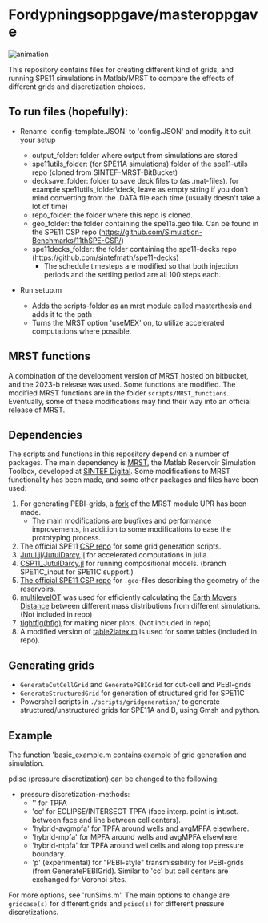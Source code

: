 # Fordypningsoppgave/masteroppgave
![animation](Media/BsimPEBI.gif)

This repository contains files for creating different kind of grids, and running SPE11 simulations in Matlab/MRST to compare the effects of different grids and discretization choices.

## To run files (hopefully):
- Rename 'config-template.JSON' to 'config.JSON' and modify it to suit your setup
    - output_folder: folder where output from simulations are stored
    - spe11utils_folder: (for SPE11A simulations) folder of the spe11-utils repo (cloned from SINTEF-MRST-BitBucket)
    - decksave_folder: folder to save deck files to (as .mat-files). for example spe11utils_folder\deck, leave as empty string if you don't mind converting from the .DATA file each time (usually doesn't take a lot of time)
    - repo_folder: the folder where this repo is cloned.
    - geo_folder: the folder containing the spe11a.geo file. Can be found in the SPE11 CSP repo (https://github.com/Simulation-Benchmarks/11thSPE-CSP/)
    - spe11decks_folder: the folder containing the spe11-decks repo (https://github.com/sintefmath/spe11-decks)
        - The schedule timesteps are modified so that both injection periods and the settling period are all 100 steps each.

        
- Run setup.m
    - Adds the scripts-folder as an mrst module called masterthesis and adds it to the path
    - Turns the MRST option 'useMEX' on, to utilize accelerated computations where possible.
## MRST functions
A combination of the development version of MRST hosted on bitbucket, and the 2023-b release was used. Some functions are modified.
The modified MRST functions are in the folder ```scripts/MRST_functions```. Eventually, some of these modifications may find their way into an official release of MRST.
## Dependencies
The scripts and functions in this repository depend on a number of packages. The main dependency is [MRST](https://www.sintef.no/projectweb/mrst/), the Matlab Reservoir Simulation Toolbox, developed at [SINTEF Digital](https://www.sintef.no/en/digital/departments-new/department-of-mathematics-and-cybernetics/research-group-applied-computational-science/). Some modifications to MRST functionality has been made, and some other packages and files have been used:
1. For generating PEBI-grids, a [fork](https://github.com/KristianHolme/UPR) of the MRST module UPR has been made. 
    - The main modifications are bugfixes and performance improvements, in addition to some modifications to ease the prototyping process.
2. The official SPE11 [CSP repo](https://github.com/sintefmath/spe11-decks) for some grid generation scripts.
3. [Jutul.jl](https://github.com/sintefmath/Jutul.jl)/[JutulDarcy.jl](https://github.com/sintefmath/JutulDarcy.jl) for accelerated computations in julia.
4. [CSP11_JutulDarcy.jl](https://github.com/sintefmath/CSP11_JutulDarcy.jl/tree/SPE11C_input) for running compositional models. (branch SPE11C_input for SPE11C support.)
5. [The official SPE11 CSP repo](https://github.com/Simulation-Benchmarks/11thSPE-CSP/) for ```.geo```-files describing the geometry of the reservoirs.
6. [multilevelOT](https://github.com/liujl11git/multilevelOT) was used for efficiently calculating the [Earth Movers Distance](https://en.wikipedia.org/wiki/Earth_mover%27s_distance) between different mass distributions from different simulations. (Not included in repo)
7. [tightfig(hfig)](https://se.mathworks.com/matlabcentral/fileexchange/34055-tightfig-hfig) for making nicer plots. (Not included in repo)
8. A modified version of [table2latex.m](https://se.mathworks.com/matlabcentral/fileexchange/69063-matlab-table-to-latex-conversor) is used for some tables (included in repo).



## Generating grids
- ```GenerateCutCellGrid``` and ```GeneratePEBIGrid``` for cut-cell and PEBI-grids
- ```GenerateStructuredGrid``` for generation of structured grid for SPE11C
- Powershell scripts in ```./scripts/gridgeneration/``` to generate structured/unstructured grids for SPE11A and B, using Gmsh and python.

## Example
The function 'basic_example.m contains example of grid generation and simulation.

pdisc (pressure discretization) can be changed to the following:
- pressure discretization-methods:
    - '' for TPFA
    - 'cc' for ECLIPSE/INTERSECT TPFA (face interp. point is int.sct. between face and line between cell centers).
    - 'hybrid-avgmpfa' for TPFA around wells and avgMPFA elsewhere.
    - 'hybrid-mpfa' for MPFA around wells and avgMPFA elsewhere.
    - 'hybrid-ntpfa' for TPFA around well cells and along top pressure boundary.
    - 'p' (experimental) for "PEBI-style" transmissibility for PEBI-grids (from GeneratePEBIGrid). Similar to 'cc' but cell centers are exchanged for Voronoi sites.

For more options, see 'runSims.m'. The main options to change are ```gridcase(s)``` for different grids and ```pdisc(s)``` for different pressure discretizations.
